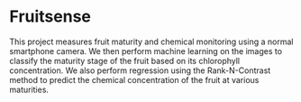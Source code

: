 # Fruitsense

This project measures fruit maturity and chemical monitoring using a normal smartphone camera. We then perform machine learning on the images to classify the maturity stage of the fruit based on its chlorophyll concentration. We also perform regression using the Rank-N-Contrast method to predict the chemical concentration of the fruit at various maturities.
